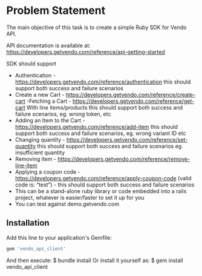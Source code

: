 # Problem Statement
The main objective of this task is to create a simple Ruby SDK for Vendo API.

API documentation is available at: https://developers.getvendo.com/reference/api-getting-started


SDK should support
- Authentication - https://developers.getvendo.com/reference/authentication this should support both success and failure scenarios
- Create a new Cart - https://developers.getvendo.com/reference/create-cart
-Fetching a Cart - https://developers.getvendo.com/reference/get-cart With line items/products this should support both success and failure scenarios, eg. wrong token, etc
- Adding an Item to the Cart - https://developers.getvendo.com/reference/add-item
 this should support both success and failure scenarios, eg. wrong variant ID etc
- Changing quantity - https://developers.getvendo.com/reference/set-quantity this should support both success and failure scenarios eg. insufficient quantity
- Removing item - https://developers.getvendo.com/reference/remove-line-item
- Applying a coupon code - https://developers.getvendo.com/reference/apply-coupon-code (valid code is: “test”) - this should support both success and failure scenarios
- This can be a stand-alone ruby library or code embedded into a rails project, whatever is easier/faster to set it up for you
- You can test against demo.getvendo.com


## Installation

Add this line to your application's Gemfile:

```ruby
gem 'vendo_api_client'
```

And then execute:
    $ bundle install
Or install it yourself as:
    $ gem install vendo_api_client

